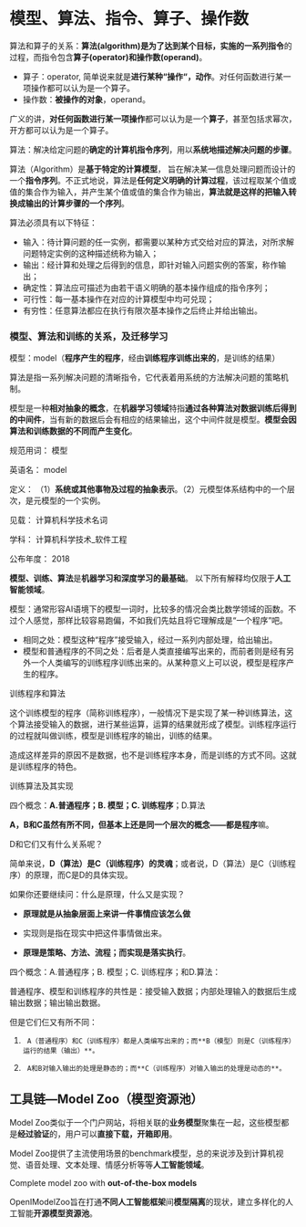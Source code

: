 # 模型、算法、指令、算子、操作数

算法和算子的关系：**算法(algorithm)**是为了达到某个目标，实施的**一系列指令**的过程，而指令包含**算子(operator)和操作数(operand)**。

- 算子：operator, 简单说来就是**进行某种“操作“，动作**。对任何函数进行某一项操作都可以认为是一个算子。
- 操作数：**被操作的对象**，operand。

广义的讲，**对任何函数进行某一项操作**都可以认为是一个**算子**，甚至包括求幂次，开方都可以认为是一个算子。



算法：解决给定问题的**确定的计算机指令序列**，用以**系统地描述解决问题的步骤**。

算法（Algorithm）是**基于特定的计算模型**， 旨在解决某一信息处理问题而设计的一个**指令序列**。不正式地说，算法是**任何定义明确的计算过程**，该过程取某个值或值的集合作为输入，并产生某个值或值的集合作为输出，**算法就是这样的把输入转换成输出的计算步骤的一个序列**。



算法必须具有以下特征：

* 输入：待计算问题的任一实例，都需要以某种方式交给对应的算法，对所求解问题特定实例的这种描述统称为输入；
* 输出：经计算和处理之后得到的信息，即针对输入问题实例的答案，称作输出；
* 确定性：算法应可描述为由若干语义明确的基本操作组成的指令序列；
* 可行性：每一基本操作在对应的计算模型中均可兑现；
* 有穷性：任意算法都应在执行有限次基本操作之后终止并给出输出。



### 模型、算法和训练的关系，及迁移学习 

模型：model（**程序产生的程序**，经由**训练程序训练出来的**，是训练的结果）



算法是指一系列解决问题的清晰指令，它代表着用系统的方法解决问题的策略机制。

模型是一种**相对抽象的概念**，在**机器学习领域**特指**通过各种算法对数据训练后得到的中间件**，当有新的数据后会有相应的结果输出，这个中间件就是模型。**模型会因算法和训练数据的不同而产生变化**。

规范用词：	模型

英语名：	model

定义：	（1）**系统或其他事物及过程的抽象表示**。（2）元模型体系结构中的一个层次，是元模型的一个实例。

见载：	计算机科学技术名词

学科：	计算机科学技术_软件工程

公布年度：	2018



**模型、训练、算法**是**机器学习和深度学习的最基础**。 以下所有解释均仅限于**人工智能领域**。

模型：通常形容AI语境下的模型一词时，比较多的情况会类比数学领域的函数。不过个人感觉，那样比较容易跑偏，不如我们先姑且将它理解成是“一个程序”吧。

* 相同之处：模型这种“程序”接受输入，经过一系列内部处理，给出输出。
* 模型和普通程序的不同之处：后者是人类直接编写出来的，而前者则是经有另外一个人类编写的训练程序训练出来的。从某种意义上可以说，模型是程序产生的程序。

训练程序和算法

这个训练模型的程序（简称训练程序），一般情况下是实现了某一种训练算法，这个算法接受输入的数据，进行某些运算，运算的结果就形成了模型。训练程序运行的过程就叫做训练，模型是训练程序的输出，训练的结果。

造成这样差异的原因不是数据，也不是训练程序本身，而是训练的方式不同。这就是训练程序的特色。

训练算法及其实现

四个概念：**A.普通程序；B. 模型；C. 训练程序**；D.算法

**A，B和C虽然有所不同，但基本上还是同一个层次的概念——都是程序**嘛。

D和它们又有什么关系呢？

简单来说，**D（算法）是C（训练程序）的灵魂**；或者说，D（算法）是C（训练程序）的原理，而C是D的具体实现。

如果你还要继续问：什么是原理，什么又是实现？

- **原理就是从抽象层面上来讲一件事情应该怎么做**
- 实现则是指在现实中把这件事情做出来。

- **原理是策略、方法、流程；而实现是落实执行**。



四个概念：A.普通程序；B. 模型；C. 训练程序；和D.算法：

普通程序、模型和训练程序的共性是：接受输入数据；内部处理输入的数据后生成输出数据；输出输出数据。

但是它们仨又有所不同：
1.      A（普通程序）和C（训练程序）都是人类编写出来的；而**B（模型）则是C（训练程序）运行的结果（输出）**。
2.      A和B对输入输出的处理是静态的；而**C（训练程序）对输入输出的处理是动态的**。





## 工具链—Model Zoo（模型资源池）

Model Zoo类似于一个门户网站，将相关联的**业务模型**聚集在一起，这些模型都是**经过验证**的，用户可以**直接下载，开箱即用**。

Model Zoo提供了主流使用场景的benchmark模型，总的来说涉及到计算机视觉、语音处理、文本处理、情感分析等等**人工智能领域**。

Complete model zoo with **out-of-the-box models**

OpenIModelZoo旨在打通**不同人工智能框架**间**模型隔离**的现状，建立多样化的人工智能**开源模型资源池**。



